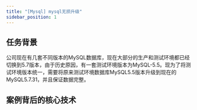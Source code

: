 ```yaml
---
title: "[Mysql] mysql无损升级"
sidebar_position: 1
---
```


## 任务背景

​	公司现在有几套不同版本的MySQL数据库，现在大部分的生产和测试环境都已经切换到5.7版本，由于历史原因，有一套测试环境版本为MySQL-5.5。现为了将测试环境版本统一，需要将原来测试环境数据库MySQL5.5版本升级到现在的MySQL5.7.31，并且保证数据完整。

## 案例背后的核心技术